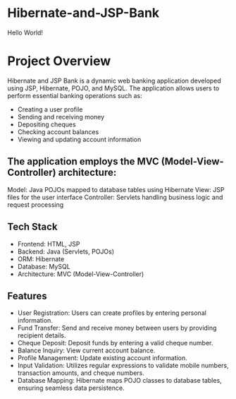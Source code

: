 # Hibernate-and-JSP-Bank

Hello World!

# Project Overview

Hibernate and JSP Bank is a dynamic web banking application developed using JSP, Hibernate, POJO, and MySQL. The application allows users to perform essential banking operations such as:
- Creating a user profile
- Sending and receiving money
- Depositing cheques
- Checking account balances
- Viewing and updating account information

## The application employs the MVC (Model-View-Controller) architecture:

Model: Java POJOs mapped to database tables using Hibernate
View: JSP files for the user interface
Controller: Servlets handling business logic and request processing

## Tech Stack

- Frontend: HTML, JSP
- Backend: Java (Servlets, POJOs)
- ORM: Hibernate
- Database: MySQL
- Architecture: MVC (Model-View-Controller)

## Features

- User Registration: Users can create profiles by entering personal information.
- Fund Transfer: Send and receive money between users by providing recipient details.
- Cheque Deposit: Deposit funds by entering a valid cheque number.
- Balance Inquiry: View current account balance.
- Profile Management: Update existing account information.
- Input Validation: Utilizes regular expressions to validate mobile numbers, transaction amounts, and cheque numbers.
- Database Mapping: Hibernate maps POJO classes to database tables, ensuring seamless data persistence.
